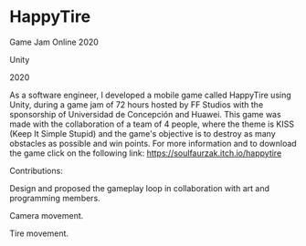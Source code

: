# HappyTire
Game Jam Online 2020

Unity

2020

As a software engineer, I developed a mobile game called HappyTire using Unity, during a game jam of 72 hours hosted by FF Studios with the sponsorship of Universidad de Concepción and Huawei. This game was made with the collaboration of a team of 4 people, where the theme is KISS (Keep It Simple Stupid) and the game's objective is to destroy as many obstacles as possible and win points. For more information and to download the game click on the following link: https://soulfaurzak.itch.io/happytire

Contributions: 

Design and proposed the gameplay loop in collaboration with art and programming members.

Camera movement.

Tire movement.
